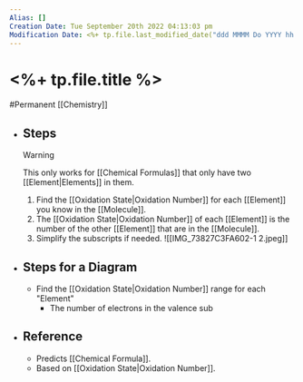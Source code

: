 ```yaml
---
Alias: []
Creation Date: Tue September 20th 2022 04:13:03 pm 
Modification Date: <%+ tp.file.last_modified_date("ddd MMMM Do YYYY hh:mm:ss a") %>
---
```

# <%+ tp.file.title %>
#Permanent [[Chemistry]]

- ## Steps
  > [!Warning]
  > This only works for [[Chemical Formulas]] that only have two [[Element|Elements]] in them.
	1. Find the [[Oxidation State|Oxidation Number]] for each [[Element]] you know in the [[Molecule]].
	2. The [[Oxidation State|Oxidation Number]] of each [[Element]] is the number of the other [[Element]] that are in the [[Molecule]].
	3. Simplify the subscripts if needed.
	   ![[IMG_73827C3FA602-1 2.jpeg]]
- ## Steps for a Diagram
	- Find the [[Oxidation State|Oxidation Number]] range for each "Element"
		- The number of electrons in the valence sub
- ## Reference
	- Predicts [[Chemical Formula]].
	- Based on [[Oxidation State|Oxidation Number]].